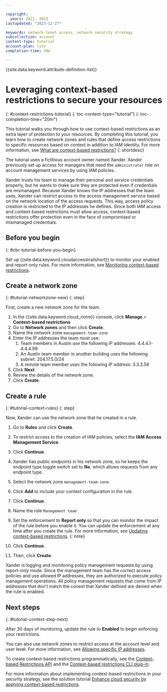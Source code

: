 ```yaml
---

copyright:
  years: 2021, 2023
lastupdated: "2023-12-27"

keywords: network-level access, network security strategy
subcollection: account
content-type: tutorial
account-plan: lite
completion-time: 20m

---
```


{{site.data.keyword.attribute-definition-list}}

# Leveraging context-based restrictions to secure your resources
{: #context-restrictions-tutorial}
{: toc-content-type="tutorial"}
{: toc-completion-time="20m"}

This tutorial walks you through how to use context-based restrictions as an extra layer of protection to your resources. By completing this tutorial, you learn how to create network zones and rules that define access restrictions to specific resources based on context in addition to IAM identity. For more information, see [What are context-based restrictions?](/docs/account?topic=account-context-restrictions-whatis)
{: shortdesc}

The tutorial uses a fictitious account owner named Xander. Xander previously set up access for managers that need the `administrator` role on account management services by using IAM policies.

Xander trusts his team to manage their personal and service credentials properly, but he wants to make sure they are protected even if credentials are mismanaged. Because Xander knows the IP addresses that the team uses, Xander can restrict access to the access management service based on the network location of the access requests. This way, access policy creation is restricted to the IP addresses he defines. Since both IAM access and context-based restrictions must allow access, context-based restrictions offer protection even in the face of compromised or mismanaged credentials.

## Before you begin
{: #cbr-tutorial-before-you-begin}

Set up {{site.data.keyword.cloudaccesstrailshort}} to monitor your enabled and report-only rules. For more information, see [Monitoring context-based restrictions](/docs/account?topic=account-cbr-monitor).

## Create a network zone
{: #tutorial-networkzone-new}
{: step}

First, create a new network zone for the team.

1. In the {{site.data.keyword.cloud_notm}} console, click **Manage** > **Context-based restrictions**
2. Go to **Network zones** and then click **Create**.
3. Name the network zone `management-team-zone`
4. Enter the IP addresses the team must use:
    1. Team members in Austin use the following IP addresses: 4.4.4.1-4.4.4.99
    1. An Austin team member in another building uses the following subnet: 204.17.5.0/24
    1. A remote team member uses the following IP address: 3.3.3.56
5. Click **Next**.
6. Review the details of the network zone.
7. Click **Create**.


## Create a rule
{: #tutorial-context-rules}
{: step}

Now, Xander can use the network zone that he created in a rule.

1. Go to **Rules** and click **Create**.
1. To restrict access to the creation of IAM policies, select the **IAM Access Management Service**.
1. Click **Continue**.
1. Xander has public endpoints in his network zone, so he keeps the endpoint type toggle switch set to **No**, which allows requests from any endpoint type.
1. Select the network zone `management-team-zone`.
1. Click **Add** to include your context configuration in the rule.
1. Click **Continue**.
1. Name the rule `Management team`
1. Set the enforcement to **Report only** so that you can monitor the impact of the rule before you enable it.
   You can update the enforcement at any time after you create the rule. For more information, see [Updating context-based restrictions](/docs/account?topic=account-context-restrictions-update&interface=ui).
   {: note}

1. Click **Continue**.
1. Then, click **Create**.

Xander is logging and monitoring policy management requests by using report-only mode. Since the management team has the correct access policies and use allowed IP addresses, they are authorized to execute policy management operations. All policy management requests that come from IP addresses that don't match the conext that Xander defined are denied when the rule is enabled.

## Next steps
{: #tutorial-context-step-next}

After 30 days of monitoring, update the rule to **Enabled** to begin enforcing your restrictions.

You can also use network zones to restrict access at the account level and user level. For more information, see [Allowing specific IP addresses](/docs/account?topic=account-ips&interface=ui).

To create context-based restrictions programmatically, see the [Context-based Restrictions API](/apidocs/context-based-restrictions) and the [Context-based restrictions CLI plug-in](/docs/account?topic=account-cbr-plugin).

For more information about implementing context-based restrictions in your security strategy, see the solution tutorial [Enhance cloud security by applying context-based restrictions](/docs/solution-tutorials?topic=solution-tutorials-cbr-enhanced-security).

